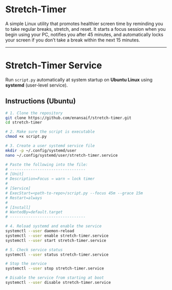 # Stretch-Timer
A simple Linux utility that promotes healthier screen time by reminding you to take regular breaks, stretch, and reset.
It starts a focus session when you begin using your PC, notifies you after 45 minutes, and automatically locks your screen if you don’t take a break within the next 15 minutes.

---

# Stretch-Timer Service
Run `script.py` automatically at system startup on **Ubuntu Linux** using **systemd** (user-level service).

## Instructions (Ubuntu)

```bash
# 1. Clone the repository
git clone https://github.com/enansaif/stretch-timer.git
cd stretch-timer

# 2. Make sure the script is executable
chmod +x script.py

# 3. Create a user systemd service file
mkdir -p ~/.config/systemd/user
nano ~/.config/systemd/user/stretch-timer.service

# Paste the following into the file:
# ---------------------------------
# [Unit]
# Description=Focus → warn → lock timer
#
# [Service]
# ExecStart=<path-to-repo>/script.py --focus 45m --grace 15m
# Restart=always
#
# [Install]
# WantedBy=default.target
# ---------------------------------

# 4. Reload systemd and enable the service
systemctl --user daemon-reload
systemctl --user enable stretch-timer.service
systemctl --user start stretch-timer.service

# 5. Check service status
systemctl --user status stretch-timer.service

# Stop the service
systemctl --user stop stretch-timer.service

# Disable the service from starting at boot
systemctl --user disable stretch-timer.service